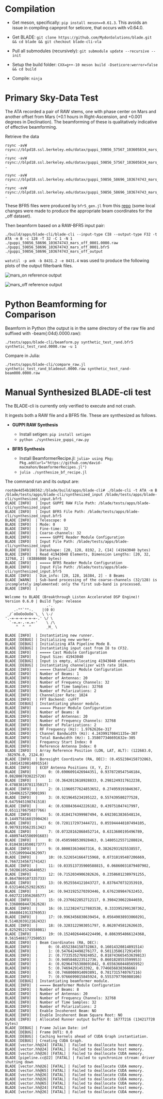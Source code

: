 # Compilation

- Get meson, specifically: `pip install meson==0.61.3`.
  This avoids an issue in compiling capnprot for seticore, that occurs with v0.64.0.

- Get BLADE: `git clone https://github.com/MydonSolutions/blade.git && cd blade && git checkout blade-cli-vla`

- Pull all submodules (recursively): `git submodule update --recursive --init`

- Setup the build folder: `CXX=g++-10 meson build -Dseticore:werror=false && cd build`

- Compile: `ninja`

# Primary Sky-Data Test

The ATA recorded a pair of RAW stems, one with phase center on Mars and another offset from Mars (+0.1 hours in Right-Ascension, and +0.001 degrees in Declination). The beamforming of these is qualitatively indicative of effective beamforming.

Retrieve the data
```
rsync -avW rsync://blpd18.ssl.berkeley.edu/datax/guppi_59856_57567_103605834_mars_0001.bfr5 .
rsync -avW rsync://blpd18.ssl.berkeley.edu/datax/guppi_59856_57567_103605834_mars_0001.0000.raw .
```

```
rsync -avW rsync://blpd18.ssl.berkeley.edu/datax/guppi_59856_58696_103674743_mars_off_0001.0000.raw .
rsync -avW rsync://blpd18.ssl.berkeley.edu/datax/guppi_59856_58696_103674743_mars_off_0001.bfr5 .
```

These BFR5 files were produced by `bfr5_gen.jl` from this [repo](https://github.com/MydonSolutions/ata_bfr5_genie) (some local changes were made to produce the appropriate beam coordinates for the _off dataset).

Then beamform based on a RAW-BFR5 input pair:

`./build/apps/blade-cli/blade-cli --input-type CI8 --output-type F32 -t ATA -m B -c 128 -T 32 -C 1 -N 1 ./guppi_59856_58696_103674743_mars_off_0001.0000.raw ./guppi_59856_58696_103674743_mars_off_0001.bfr5 ./guppi_59856_58696_103674743_mars_off_output`

`watutil -p ank -b 8431.2 -e 8431.4` was used to produce the following plots of the output filterbank files.

![mars_on reference output](./img/guppi_59856_57567_103605834_mars_0001.png)

![mars_off reference output](./img/guppi_59856_58696_103674743_mars_off_0001.png)

# Python Beamforming for Comparison

Beamform in Python (the output is in the same directory of the raw file and suffixed with -beam{:04d}.0000.raw):

`./tests/apps/blade-cli/beamform.py synthetic_test_rand.bfr5 synthetic_test_rand.0000.raw -u 1`

Compare in Julia:

`./tests/apps/blade-cli/compare_raw.jl synthetic_test_rand_bladeout.0000.raw synthetic_test_rand-beam000.0000.raw `

# Manual Synthesized BLADE-cli test

The BLADE-cli is currently only verified to execute and not crash.

It ingests both a RAW file and a BFR5 file. These are synthesized as follows.

- **GUPPI RAW Synthesis**
	- Install setigen: `pip install setigen`
	- `python ./synthesize_guppi_raw.py`

- **BFR5 Synthesis**
	- Install BeamformerRecipe.jl: `julia> using Pkg; Pkg.add(url="https://github.com/david-macmahon/BeamformerRecipes.jl")`
	- `julia ./synthesize_bf_recipe.jl`

The command run and its output are:

```
root@e4d54b186562:/blade/build/apps/blade-cli# ./blade-cli -t ATA -m B /blade/tests/apps/blade-cli/synthesized_input /blade/tests/apps/blade-cli/synthesized_input.bfr5 
BLADE [INFO]  | Input GUPPI RAW File Path: /blade/tests/apps/blade-cli/synthesized_input
BLADE [INFO]  | Input BFR5 File Path: /blade/tests/apps/blade-cli/synthesized_input.bfr5
BLADE [INFO]  | Telescope: 0
BLADE [INFO]  | Mode: 0
BLADE [INFO]  | Fine-time: 32
BLADE [INFO]  | Coarse-channels: 32
BLADE [INFO]  | ===== GUPPI Reader Module Configuration
BLADE [INFO]  | Input File Path: /blade/tests/apps/blade-cli/synthesized_input
BLADE [INFO]  | Datashape: [20, 128, 8192, 2, CI4] (41943040 bytes)
BLADE [INFO]  | Read 41943040 Elements, Dimension Lengths: [20, 32, 32768, 2] (83886080 bytes)
BLADE [INFO]  | ===== BFR5 Reader Module Configuration
BLADE [INFO]  | Input File Path: /blade/tests/apps/blade-cli/synthesized_input.bfr5
BLADE [INFO]  | Dim_info: [20, 128, 16384, 2] - 8 Beams
BLADE [WARN]  | Sub-band processing of the coarse-channels (32/128) is incompletely implemented: only the first sub-band is processed.
BLADE [INFO]  | 

Welcome to BLADE (Breakthrough Listen Accelerated DSP Engine)!
Version 0.6.0 | Build Type: release
                   .-.
    .-""`""-.    |(0 0)
 _/`oOoOoOoOo`\_ \ \-/
'.-=-=-=-=-=-=-.' \/ \
  `-=.=-.-=.=-'    \ /\
     ^  ^  ^       _H_ \
            
BLADE [INFO]  | Instantiating new runner.
BLADE [DEBUG] | Initializing new worker.
BLADE [DEBUG] | Initializing ATA Pipeline Mode B.
BLADE [DEBUG] | Instantiating input cast from I8 to CF32.
BLADE [INFO]  | ===== Cast Module Configuration
BLADE [INFO]  | Input Size: 41943040
BLADE [DEBUG] | Input is empty, allocating 41943040 elements
BLADE [DEBUG] | Instantiating channelizer with rate 1024.
BLADE [INFO]  | ===== Channelizer Module Configuration
BLADE [INFO]  | Number of Beams: 1
BLADE [INFO]  | Number of Antennas: 20
BLADE [INFO]  | Number of Frequency Channels: 32
BLADE [INFO]  | Number of Time Samples: 32768
BLADE [INFO]  | Number of Polarizations: 2
BLADE [INFO]  | Channelizer Rate: 1024
BLADE [INFO]  | FFT Backend: cuFFT
BLADE [DEBUG] | Instantiating phasor module.
BLADE [INFO]  | ===== Phasor Module Configuration
BLADE [INFO]  | Number of Beams: 8
BLADE [INFO]  | Number of Antennas: 20
BLADE [INFO]  | Number of Frequency Channels: 32768
BLADE [INFO]  | Number of Polarizations: 2
BLADE [INFO]  | RF Frequency (Hz): 1.9762626e-317
BLADE [INFO]  | Channel Bandwidth (Hz): 4.24399170841135e-307
BLADE [INFO]  | Total Bandwidth (Hz): 1.358077346691632e-305
BLADE [INFO]  | Frequency Start Index: 0
BLADE [INFO]  | Reference Antenna Index: 0
BLADE [INFO]  | Array Reference Position (LON, LAT, ALT): (122683.0, -382976.0, 2124.0)
BLADE [INFO]  | Boresight Coordinate (RA, DEC): (0.4552384158732863, 0.16014320814891514)
BLADE [INFO]  | ECEF Antenna Positions (X, Y, Z):
BLADE [INFO]  |     0: (0.6906091426944351, 0.9378720547546184, 0.8828087038225728)
BLADE [INFO]  |     1: (0.3642013618928833, 0.2981249317612238, 0.47883810781135017)
BLADE [INFO]  |     2: (0.11960577624853652, 0.274959193846367, 0.5040632572900199)
BLADE [INFO]  |     3: (0.9219645234195122, 0.557439580277528, 0.6475945198741518)
BLADE [INFO]  |     4: (0.6388436442226182, 0.439751047417997, 0.6511178675037766)
BLADE [INFO]  |     5: (0.8184174399987494, 0.6923013836548134, 0.14497581601590426)
BLADE [INFO]  |     6: (0.7281172973444721, 0.055944448107494105, 0.9079319562351342)
BLADE [INFO]  |     7: (0.07328162868452714, 0.6313600195496789, 0.48097445586991683)
BLADE [INFO]  |     8: (0.4505988530928463, 0.14805125571288824, 0.8104381850017377)
BLADE [INFO]  |     9: (0.800033634667316, 0.38262931925538557, 0.5351099944362997)
BLADE [INFO]  |     10: (0.5226541664715968, 0.07318195487206669, 0.7667234567174142)
BLADE [INFO]  |     11: (0.033513735900588815, 0.06860031879407902, 0.5028610524640852)
BLADE [INFO]  |     12: (0.7152034906382626, 0.23586012389791255, 0.8647869107335733)
BLADE [INFO]  |     13: (0.9525564121043727, 0.8376470732353919, 0.6321466252922635)
BLADE [INFO]  |     14: (0.9431925270393446, 0.6762389847632453, 0.6027221056268577)
BLADE [INFO]  |     15: (0.2376622852712117, 0.3984230622844659, 0.3368008447262628)
BLADE [INFO]  |     16: (0.11238247127883538, 0.3333952991307362, 0.8668041913376953)
BLADE [INFO]  |     17: (0.9963456838639454, 0.05649038933060291, 0.5140203912162432)
BLADE [INFO]  |     18: (0.3203122903051797, 0.8620745812626635, 0.8252952174558081)
BLADE [INFO]  |     19: (0.15240264464224496, 0.8863954866124368, 0.5615488177250053)
BLADE [INFO]  | Beam Coordinates (RA, DEC):
BLADE [INFO]  |     0: (0.4552384158732863, 0.16014320814891514)
BLADE [INFO]  |     1: (0.5476424498276177, 0.5011358617291459)
BLADE [INFO]  |     2: (0.7733535276924052, 0.018743665453639813)
BLADE [INFO]  |     3: (0.9405848223512736, 0.8601828553599953)
BLADE [INFO]  |     4: (0.02964765308691042, 0.6556360448565952)
BLADE [INFO]  |     5: (0.74694291453392, 0.7746656838366666)
BLADE [INFO]  |     6: (0.7468008914093891, 0.7817315740767116)
BLADE [INFO]  |     7: (0.9766699015845924, 0.5553797706980106)
BLADE [DEBUG] | Instantiating beamformer module.
BLADE [INFO]  | ===== Beamformer Module Configuration
BLADE [INFO]  | Number of Beams: 8
BLADE [INFO]  | Number of Antennas: 20
BLADE [INFO]  | Number of Frequency Channels: 32768
BLADE [INFO]  | Number of Time Samples: 32
BLADE [INFO]  | Number of Polarizations: 2
BLADE [INFO]  | Enable Incoherent Beam: NO
BLADE [INFO]  | Enable Incoherent Beam Square Root: NO
BLADE [INFO]  | Allocated Runner output buffer 0: 16777216 (134217728 bytes)
BLADE [DEBUG] | Frame Julian Date: inf
BLADE [DEBUG] | Frame DUT1: 0.0
BLADE [DEBUG] | Caching kernels ahead of CUDA Graph instantiation.
BLADE [DEBUG] | Creating CUDA Graph.
BLADE [vector.hh@24] [FATAL] | Failed to deallocate host memory.
BLADE [vector.hh@24] [FATAL] | Failed to deallocate host memory.
BLADE [vector.hh@26] [FATAL] | Failed to deallocate CUDA memory.
BLADE [pipeline.cc@22] [FATAL] | Failed to synchronize stream: driver shutting down
BLADE [vector.hh@26] [FATAL] | Failed to deallocate CUDA memory.
BLADE [vector.hh@65] [FATAL] | Failed to deallocate CUDA memory.
BLADE [vector.hh@26] [FATAL] | Failed to deallocate CUDA memory.
BLADE [vector.hh@26] [FATAL] | Failed to deallocate CUDA memory.
BLADE [vector.hh@65] [FATAL] | Failed to deallocate CUDA memory.
BLADE [vector.hh@24] [FATAL] | Failed to deallocate host memory.
BLADE [vector.hh@26] [FATAL] | Failed to deallocate CUDA memory.
```